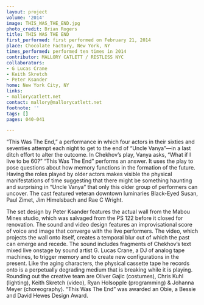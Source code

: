 ```yaml
---
layout: project
volume: '2014'
image: THIS_WAS_THE_END.jpg
photo_credit: Brian Rogers
title: THIS WAS THE END
first_performed: first performed on February 21, 2014
place: Chocolate Factory, New York, NY
times_performed: performed ten times in 2014
contributor: MALLORY CATLETT / RESTLESS NYC
collaborators:
- G Lucas Crane
- Keith Skretch
- Peter Ksander
home: New York City, NY
links:
- mallorycatlett.net
contact: mallory@mallorycatlett.net
footnote: ''
tags: []
pages: 040-041

---
```


“This Was The End,” a performance in which four actors in their sixties and seventies attempt each night to get to the end of “Uncle Vanya”—in a last ditch effort to alter the outcome. In Chekhov’s play, Vanya asks, “What if I live to be 60?” “This Was The End” performs an answer. It uses the play to pose questions about how memory functions in the formation of the future. Having the roles played by older actors makes visible the physical manifestations of time suggesting that there might be something haunting and surprising in “Uncle Vanya” that only this older group of performers can uncover. The cast featured veteran downtown luminaries Black-Eyed Susan, Paul Zimet, Jim Himelsbach and Rae C Wright.

The set design by Peter Ksander features the actual wall from the Mabou Mines studio, which was salvaged from the PS 122 before it closed for renovation. The sound and video design features an improvisational score of voice and image that converge with the live performers. The video, which projects the wall onto itself, creates a temporal blur out of which the past can emerge and recede. The sound includes fragments of Chekhov’s text mixed live onstage by sound artist G. Lucas Crane, a DJ of analog tape machines, to trigger memory and to create new configurations in the present. Like the aging characters, the physical cassette tape he records onto is a perpetually degrading medium that is breaking while it is playing. Rounding out the creative team are Oliver Gajic (costumes), Chris Kuhl (lighting), Keith Skretch (video), Ryan Holsopple (programming) & Johanna Meyer (choreography). “This Was The End” was awarded an Obie, a Bessie and David Hewes Design Award.
